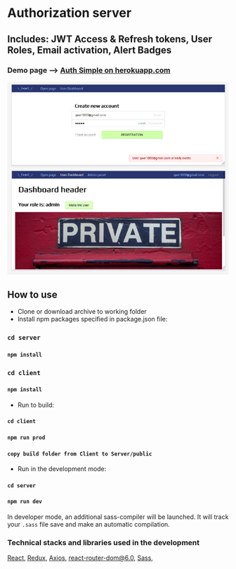 # Authorization server

## Includes: JWT Access & Refresh tokens, User Roles, Email activation, Alert Badges

### Demo page --> [Auth Simple on herokuapp.com](https://authsimple.herokuapp.com/)

![](client/src/assets/img/scr-auth.png "auth main page")

## How to use

- Сlone or download archive to working folder
- Install npm packages specified in package.json file:

### `cd server`

#### `npm install`

### `cd client`

#### `npm install`

- Run to build:

#### `cd client`

#### `npm run prod`

#### `copy build folder from Client to Server/public`

- Run in the development mode:

#### `cd server`

#### `npm run dev`

In developer mode, an additional sass-compiler will be launched. It will track your `.sass` file save and make an
automatic compilation.

### Technical stacks and libraries used in the development

[React](https://www.npmjs.com/package/react), [Redux](https://www.npmjs.com/package/redux),
[Axios](https://www.npmjs.com/package/axios), [react-router-dom@6.0](https://www.npmjs.com/package/react-router-dom),
[Sass](https://www.npmjs.com/package/node-sass),
